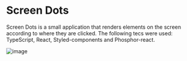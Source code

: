 # Screen Dots
Screen Dots is a small application that renders elements on the screen according to where they are clicked. The following tecs were used: TypeScript, React, Styled-components and Phosphor-react.

![image](https://github.com/JhonatanGAlves/screen-dots/assets/56327172/c3e00ef1-8a7c-4892-99cd-777a6c2fd575)
